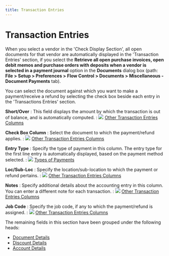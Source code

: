 ```yaml
---
title: Transaction Entries
---
```


# Transaction Entries


When you select a vendor in the 'Check Display Section',  all open documents for that vendor are automatically displayed in the  'Transaction Entries' section, if you select the **Retrieve 
 all open purchase invoices, open debit memos and purchase orders with 
 deposits when a vendor is selected in a payment journal** option  in the **Documents** dialog box (path:  **File &gt; Setup &gt; Preferences &gt; 
 Flow Control &gt; Documents &gt; Miscellaneous - Document Payments**  tab).


You can select the document against which you want to make a payment/receive  a refund by selecting the check box beside each entry in the 'Transactions  Entries' section.


**Short/Over**
: This field displays the amount by which the transaction  is out of balance, and is automatically computed.
: ![]({{site.acc_baseurl}}/img/lens.gif) [Other  Transaction Entries Columns]({{site.acc_baseurl}}/vendor-payments-and-refunds/payment-jrnl-dtls/transaction-entries/other_columns_in_transaction_entries_manpmtjrnl.html)


**Check Box Column**
: Select the document to which the payment/refund  applies.
: ![]({{site.acc_baseurl}}/img/lens.gif) [Other  Transaction Entries Columns]({{site.acc_baseurl}}/vendor-payments-and-refunds/payment-jrnl-dtls/transaction-entries/other_columns_in_transaction_entries_manpmtjrnl.html)


**Entry Type**
: Specify the type of payment in this column. The  entry type for the first line entry is automatically displayed, based  on the payment method selected.
: ![]({{site.acc_baseurl}}/img/lens.gif) [Types  of Payments]({{site.acc_baseurl}}/vendor-payments-and-refunds/payment-jrnl-dtls/transaction-entries/types_of_payment_manpmtjrnl.html)


**Loc/Sub-Loc**
: Specify the location/sub-location to which the payment  or refund pertains.
: ![]({{site.acc_baseurl}}/img/lens.gif) [Other  Transaction Entries Columns]({{site.acc_baseurl}}/vendor-payments-and-refunds/payment-jrnl-dtls/transaction-entries/other_columns_in_transaction_entries_manpmtjrnl.html)


**Notes**
: Specify additional details about the accounting  entry in this column. You can enter a different note for each transaction.
: ![]({{site.acc_baseurl}}/img/lens.gif) [Other  Transaction Entries Columns]({{site.acc_baseurl}}/vendor-payments-and-refunds/payment-jrnl-dtls/transaction-entries/other_columns_in_transaction_entries_manpmtjrnl.html)


**Job Code**
: Specify the job code, if any to which the payment/refund  is assigned.
: ![]({{site.acc_baseurl}}/img/lens.gif) [Other  Transaction Entries Columns]({{site.acc_baseurl}}/vendor-payments-and-refunds/payment-jrnl-dtls/transaction-entries/other_columns_in_transaction_entries_manpmtjrnl.html)


The remaining fields in this section have been grouped under the following  heads:

- [Document  Details]({{site.acc_baseurl}}/misc/document_details_transaction_entries_payment_journal_steps.html)
- [Discount  Details]({{site.acc_baseurl}}/misc/discount_details_transaction_entries_payment_journal_steps.html)
- [Account  Details]({{site.acc_baseurl}}/misc/account_details_transaction_entries_payment_journal_steps.html)

